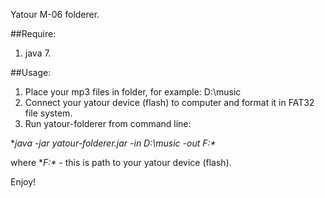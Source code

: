 Yatour M-06 folderer.

##Require:
1. java 7.

##Usage:
1. Place your mp3 files in folder, for example: D:\music
2. Connect your yatour device (flash) to computer and format it in FAT32 file system.
3. Run yatour-folderer from command line:

**java -jar yatour-folderer.jar -in D:\music -out F:\**

where **F:\** - this is path to your yatour device (flash).

Enjoy!